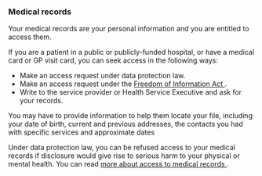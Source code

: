 ###  Medical records

Your medical records are your personal information and you are entitled to
access them.

If you are a patient in a public or publicly-funded hospital, or have a
medical card or GP visit card, you can seek access in the following ways:

  * Make an access request under data protection law. 
  * Make an access request under the [ Freedom of Information Act ](/en/government-in-ireland/how-government-works/standards-and-accountability/freedom-of-information/) . 
  * Write to the service provider or Health Service Executive and ask for your records. 

You may have to provide information to help them locate your file, including
your date of birth, current and previous addresses, the contacts you had with
specific services and approximate dates

Under data protection law, you can be refused access to your medical records
if disclosure would give rise to serious harm to your physical or mental
health. You can read [ more about access to medical records
](/en/health/legal-matters-and-health/access-to-medical-records/) .

